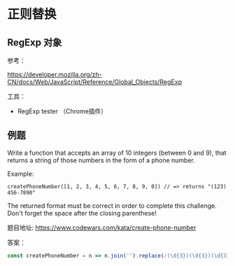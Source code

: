# 正则替换

## RegExp 对象

参考： 

<https://developer.mozilla.org/zh-CN/docs/Web/JavaScript/Reference/Global_Objects/RegExp>

工具：

* RegExp tester （Chrome插件）

## 例题

Write a function that accepts an array of 10 integers (between 0 and 9), that returns a string of those numbers in the form of a phone number.

Example:

```
createPhoneNumber([1, 2, 3, 4, 5, 6, 7, 8, 9, 0]) // => returns "(123) 456-7890"
```

The returned format must be correct in order to complete this challenge. 
Don't forget the space after the closing parenthese!

题目地址: <https://www.codewars.com/kata/create-phone-number>

答案：

```js
const createPhoneNumber = n => n.join('').replace(/(\d{3})(\d{3})(\d{3})/,'($1) $2-$3');
```
